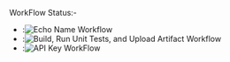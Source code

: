 WorkFlow Status:-
- :![Echo Name Workflow](https://github.com/Amaanvahora/BCDV-4033/actions/workflows/echo-command.yml/badge.svg)
- :![Build, Run Unit Tests, and Upload Artifact Workflow](https://github.com/Amaanvahora/BCDV-4033/actions/workflows/demo-flow.yml/badge.svg)
- :![API Key WorkFlow](https://github.com/Amaanvahora/BCDV-4033/actions/workflows/API-KEY.yml/badge.svg)
